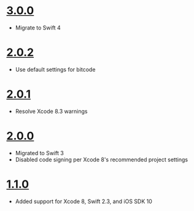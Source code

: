 # [3.0.0](https://github.com/Electrode-iOS/ELKeychain/releases/tag/v3.0.0)

- Migrate to Swift 4

# [2.0.2](https://github.com/Electrode-iOS/ELKeychain/releases/tag/v2.0.2)

- Use default settings for bitcode

# [2.0.1](https://github.com/Electrode-iOS/ELKeychain/releases/tag/v2.0.1)

- Resolve Xcode 8.3 warnings

# [2.0.0](https://github.com/Electrode-iOS/ELKeychain/releases/tag/v2.0.0)

- Migrated to Swift 3
- Disabled code signing per Xcode 8's recommended project settings

# [1.1.0](https://github.com/Electrode-iOS/ELKeychain/releases/tag/v1.1.0)

- Added support for Xcode 8, Swift 2.3, and iOS SDK 10

